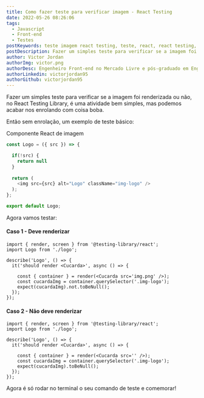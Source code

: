 ```yaml
---
title: Como fazer teste para verificar imagem - React Testing
date: 2022-05-26 08:26:06
tags:
  - Javascript
  - Front-end
  - Testes
postKeywords: teste imagem react testing, teste, react, react testing, como testar imagem presente
postDescription: Fazer um simples teste para verificar se a imagem foi renderizada ou não, no React Testing Library, é uma atividade bem simples, mas podemos acabar nos enrolando com coisa boba. Veja como é fácil criar esse teste!
author: Victor Jordan
authorImg: victor.png
authorDesc: Engenheiro Front-end no Mercado Livre e pós-graduado em Engenharia de Software pela PUC-MG e formado em Banco de Dados pela Fatec, apaixonado por usabilidade, performance e UX!
authorLinkedin: victorjordan95
authorGithub: victorjordan95
---
```


Fazer um simples teste para verificar se a imagem foi renderizada ou não, no React Testing Library, é uma atividade bem simples, mas podemos acabar nos enrolando com coisa boba.

Então sem enrolação, um exemplo de teste básico:

<!-- more -->

Componente React de imagem 
```javascript
const Logo = ({ src }) => {

  if(!src) {
    return null
  }
  
  return (
    <img src={src} alt="Logo" className="img-logo" />
  );
};

export default Logo;
```

Agora vamos testar:

#### Caso 1 - Deve renderizar
```
import { render, screen } from '@testing-library/react';
import Logo from './logo';

describe('Logo', () => {
  it('should render <Cucarda>', async () => {

    const { container } = render(<Cucarda src='img.png' />);
    const cucardaImg = container.querySelector('.img-logo');
    expect(cucardaImg).not.toBeNull();
  });
});
```

#### Caso 2 - Não deve renderizar
```
import { render, screen } from '@testing-library/react';
import Logo from './logo';

describe('Logo', () => {
  it('should render <Cucarda>', async () => {

    const { container } = render(<Cucarda src='' />);
    const cucardaImg = container.querySelector('.img-logo');
    expect(cucardaImg).toBeNull();
  });
});
```

Agora é só rodar no terminal o seu comando de teste e comemorar!
